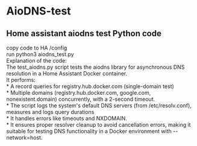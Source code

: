 # AioDNS-test
## Home assistant aiodns test Python code  
copy code to HA /config  
run python3 aiodns_test.py  
Explanation of the code:  
The test_aiodns.py script tests the aiodns library for asynchronous DNS resolution in a Home Assistant Docker container.   
It performs:  
	* A record queries for registry.hub.docker.com (single-domain test)  
	* Multiple domains (registry.hub.docker.com, google.com, nonexistent.domain) concurrently, with a 2-second timeout.   
	* The script logs the system's default DNS servers (from /etc/resolv.conf), measures and logs query durations   
	* It handles errors like timeouts and NXDOMAIN.   
	* It ensures proper resolver cleanup to avoid cancellation errors, making it suitable for testing DNS functionality in a Docker environment with --	network=host.  
